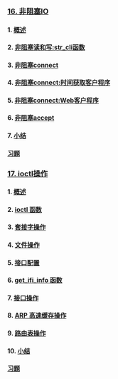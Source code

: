 ### [16. 非阻塞IO](https://github.com/lsill/nbook/blob/main/content/UNIX/UNP/%20non-blocking-IO.md)
#### 1. [概述](https://github.com/lsill/nbook/blob/main/content/UNIX/UNP/%20non-blocking-IO.md?plain=1#L7)
#### 2. [非阻塞读和写:str_cli函数](https://github.com/lsill/nbook/blob/main/content/UNIX/UNP/%20non-blocking-IO.md?plain=1#L49)
#### 3. [非阻塞connect](https://github.com/lsill/nbook/blob/main/content/UNIX/UNP/%20non-blocking-IO.md?plain=1#L105)
#### 4. [非阻塞connect:时间获取客户程序](https://github.com/lsill/nbook/blob/main/content/UNIX/UNP/%20non-blocking-IO.md?plain=1#L122)
#### 5. [非阻塞connect:Web客户程序](https://github.com/lsill/nbook/blob/main/content/UNIX/UNP/%20non-blocking-IO.md?plain=1#L150)
#### 6. [非阻塞accept](https://github.com/lsill/nbook/blob/main/content/UNIX/UNP/%20non-blocking-IO.md?plain=1#L185)
#### 7. [小结](https://github.com/lsill/nbook/blob/main/content/UNIX/UNP/%20non-blocking-IO.md?plain=1#L222)
#### [习题](https://github.com/lsill/nbook/blob/main/content/UNIX/UNP/%20non-blocking-IO.md?plain=1#L232)



### [17. ioctl操作](https://github.com/lsill/nbook/blob/main/content/UNIX/UNP/ioctl_op.md)
#### 1. [概述](https://github.com/lsill/nbook/blob/main/content/UNIX/UNP/ioctl_op.md?plain=1#7)
#### 2. [ioctl 函数](https://github.com/lsill/nbook/blob/main/content/UNIX/UNP/ioctl_op.md?plain=1#22)
#### 3. [套接字操作](https://github.com/lsill/nbook/blob/main/content/UNIX/UNP/ioctl_op.md?plain=1#46)
#### 4. [文件操作](https://github.com/lsill/nbook/blob/main/content/UNIX/UNP/ioctl_op.md?plain=1#57)
#### 5. [接口配置](https://github.com/lsill/nbook/blob/main/content/UNIX/UNP/ioctl_op.md?plain=1#71)
#### 6. [get_ifi_info 函数](https://github.com/lsill/nbook/blob/main/content/UNIX/UNP/ioctl_op.md?plain=1#87)
#### 7. [接口操作](https://github.com/lsill/nbook/blob/main/content/UNIX/UNP/ioctl_op.md?plain=1#99)
#### 8. [ARP 高速缓存操作](https://github.com/lsill/nbook/blob/main/content/UNIX/UNP/ioctl_op.md?plain=1#128)
#### 9. [路由表操作](https://github.com/lsill/nbook/blob/main/content/UNIX/UNP/ioctl_op.md?plain=1#149)
#### 10. [小结](https://github.com/lsill/nbook/blob/main/content/UNIX/UNP/ioctl_op.md?plain=1#160)
#### [习题](https://github.com/lsill/nbook/blob/main/content/UNIX/UNP/ioctl_op.md?plain=1#171)




